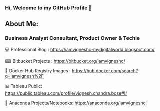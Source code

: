 ### Hi, Welcome to my GitHub Profile 👋

## About Me: 

### Business Analyst Consultant, Product Owner & Techie


💻 Professional Blog : https://iamvigneshc-mydigitalworld.blogspot.com/

⌨ Bitbucket Projects : https://bitbucket.org/iamvigneshc/

🐳 Docker Hub Registry Images : https://hub.docker.com/search?q=iamvignesh%2F

📊 Tableau Public: https://public.tableau.com/profile/vignesh.chandra.bose#!/

📗 Anaconda Projects/Notebooks: https://anaconda.org/iamvigneshc


<!--
**IamVigneshC/IamVigneshC** is a ✨ _special_ ✨ repository because its `README.md` (this file) appears on your GitHub profile.

Here are some ideas to get you started:

- 🔭 I’m currently working on ...
- 🌱 I’m currently learning ...
- 👯 I’m looking to collaborate on ...
- 🤔 I’m looking for help with ...
- 💬 Ask me about ...
- 📫 How to reach me: ...
- 😄 Pronouns: ...
- ⚡ Fun fact: ...
-->
